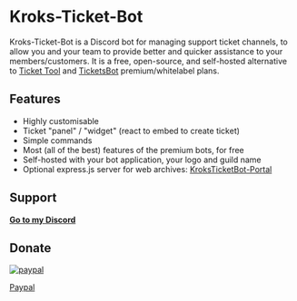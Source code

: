 # Kroks-Ticket-Bot

Kroks-Ticket-Bot is a Discord bot for managing support ticket channels, to allow you and your team to provide better and quicker assistance to your members/customers. It is a free, open-source, and self-hosted alternative to [Ticket Tool](https://tickettool.xyz/) and [TicketsBot](https://ticketsbot.net/) premium/whitelabel plans.

## Features

- Highly customisable
- Ticket "panel" / "widget" (react to embed to create ticket)
- Simple commands
- Most (all of the best) features of the premium bots, for free
- Self-hosted with your bot application, your logo and guild name
- Optional express.js server for web archives: [KroksTicketBot-Portal](https://github.com/eartharoid/DiscordTickets-Portal/)

## Support

**[Go to my Discord](https://discord.gg/fVw9GNW)**

## Donate





[![paypal](https://www.paypalobjects.com/en_US/i/btn/btn_donateCC_LG.gif)](https://www.paypal.com/cgi-bin/webscr?cmd=_s-xclick&hosted_button_id=A8YE92K9QM7NA)





[Paypal](paypal.me/kroksfn)

